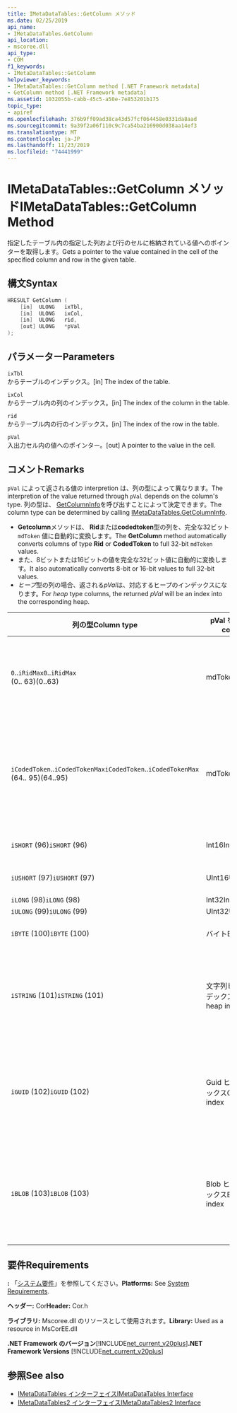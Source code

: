 ```yaml
---
title: IMetaDataTables::GetColumn メソッド
ms.date: 02/25/2019
api_name:
- IMetaDataTables.GetColumn
api_location:
- mscoree.dll
api_type:
- COM
f1_keywords:
- IMetaDataTables::GetColumn
helpviewer_keywords:
- IMetaDataTables::GetColumn method [.NET Framework metadata]
- GetColumn method [.NET Framework metadata]
ms.assetid: 1032055b-cabb-45c5-a50e-7e853201b175
topic_type:
- apiref
ms.openlocfilehash: 376b9ff09ad38ca43d57fcf064458e0331da8aad
ms.sourcegitcommit: 9a39f2a06f110c9c7ca54ba216900d038aa14ef3
ms.translationtype: MT
ms.contentlocale: ja-JP
ms.lasthandoff: 11/23/2019
ms.locfileid: "74441999"
---
```

# <a name="imetadatatablesgetcolumn-method"></a><span data-ttu-id="6efd1-102">IMetaDataTables::GetColumn メソッド</span><span class="sxs-lookup"><span data-stu-id="6efd1-102">IMetaDataTables::GetColumn Method</span></span>
<span data-ttu-id="6efd1-103">指定したテーブル内の指定した列および行のセルに格納されている値へのポインターを取得します。</span><span class="sxs-lookup"><span data-stu-id="6efd1-103">Gets a pointer to the value contained in the cell of the specified column and row in the given table.</span></span>  
  
## <a name="syntax"></a><span data-ttu-id="6efd1-104">構文</span><span class="sxs-lookup"><span data-stu-id="6efd1-104">Syntax</span></span>  
  
```cpp  
HRESULT GetColumn (   
    [in]  ULONG   ixTbl,  
    [in]  ULONG   ixCol,  
    [in]  ULONG   rid,  
    [out] ULONG   *pVal  
);  
```  
  
## <a name="parameters"></a><span data-ttu-id="6efd1-105">パラメーター</span><span class="sxs-lookup"><span data-stu-id="6efd1-105">Parameters</span></span>

 `ixTbl`  
 <span data-ttu-id="6efd1-106">からテーブルのインデックス。</span><span class="sxs-lookup"><span data-stu-id="6efd1-106">[in] The index of the table.</span></span>  
  
 `ixCol`  
 <span data-ttu-id="6efd1-107">からテーブル内の列のインデックス。</span><span class="sxs-lookup"><span data-stu-id="6efd1-107">[in] The index of the column in the table.</span></span>  
  
 `rid`  
 <span data-ttu-id="6efd1-108">からテーブル内の行のインデックス。</span><span class="sxs-lookup"><span data-stu-id="6efd1-108">[in] The index of the row in the table.</span></span>  
  
 `pVal`  
 <span data-ttu-id="6efd1-109">入出力セル内の値へのポインター。</span><span class="sxs-lookup"><span data-stu-id="6efd1-109">[out] A pointer to the value in the cell.</span></span>  
 
## <a name="remarks"></a><span data-ttu-id="6efd1-110">コメント</span><span class="sxs-lookup"><span data-stu-id="6efd1-110">Remarks</span></span>

<span data-ttu-id="6efd1-111">`pVal` によって返される値の interpretion は、列の型によって異なります。</span><span class="sxs-lookup"><span data-stu-id="6efd1-111">The interpretion of the value returned through `pVal` depends on the column's type.</span></span> <span data-ttu-id="6efd1-112">列の型は、 [GetColumnInfo](imetadatatables-getcolumninfo-method.md)を呼び出すことによって決定できます。</span><span class="sxs-lookup"><span data-stu-id="6efd1-112">The column type can be determined by calling [IMetaDataTables.GetColumnInfo](imetadatatables-getcolumninfo-method.md).</span></span>

- <span data-ttu-id="6efd1-113">**Getcolumn**メソッドは、 **Rid**または**codedtoken**型の列を、完全な32ビット `mdToken` 値に自動的に変換します。</span><span class="sxs-lookup"><span data-stu-id="6efd1-113">The **GetColumn** method automatically converts columns of type **Rid** or **CodedToken** to full 32-bit `mdToken` values.</span></span>
- <span data-ttu-id="6efd1-114">また、8ビットまたは16ビットの値を完全な32ビット値に自動的に変換します。</span><span class="sxs-lookup"><span data-stu-id="6efd1-114">It also automatically converts 8-bit or 16-bit values to full 32-bit values.</span></span> 
- <span data-ttu-id="6efd1-115">*ヒープ*型の列の場合、返される*pVal*は、対応するヒープのインデックスになります。</span><span class="sxs-lookup"><span data-stu-id="6efd1-115">For *heap* type columns, the returned *pVal* will be an index into the corresponding heap.</span></span>

| <span data-ttu-id="6efd1-116">列の型</span><span class="sxs-lookup"><span data-stu-id="6efd1-116">Column type</span></span>              | <span data-ttu-id="6efd1-117">pVal を含む</span><span class="sxs-lookup"><span data-stu-id="6efd1-117">pVal contains</span></span> | <span data-ttu-id="6efd1-118">コメント</span><span class="sxs-lookup"><span data-stu-id="6efd1-118">Comment</span></span>                          |
|--------------------------|---------------|-----------------------------------|
| <span data-ttu-id="6efd1-119">`0`..`iRidMax`</span><span class="sxs-lookup"><span data-stu-id="6efd1-119">`0`..`iRidMax`</span></span><br><span data-ttu-id="6efd1-120">(0.. 63)</span><span class="sxs-lookup"><span data-stu-id="6efd1-120">(0..63)</span></span>  | <span data-ttu-id="6efd1-121">mdToken</span><span class="sxs-lookup"><span data-stu-id="6efd1-121">mdToken</span></span>     | <span data-ttu-id="6efd1-122">*pVal*には完全なトークンが含まれます。</span><span class="sxs-lookup"><span data-stu-id="6efd1-122">*pVal* will contain a full Token.</span></span> <span data-ttu-id="6efd1-123">関数は、自動的に Rid を完全なトークンに変換します。</span><span class="sxs-lookup"><span data-stu-id="6efd1-123">The function automatically converts the Rid into a full token.</span></span> |
| <span data-ttu-id="6efd1-124">`iCodedToken`..`iCodedTokenMax`</span><span class="sxs-lookup"><span data-stu-id="6efd1-124">`iCodedToken`..`iCodedTokenMax`</span></span><br><span data-ttu-id="6efd1-125">(64.. 95)</span><span class="sxs-lookup"><span data-stu-id="6efd1-125">(64..95)</span></span> | <span data-ttu-id="6efd1-126">mdToken</span><span class="sxs-lookup"><span data-stu-id="6efd1-126">mdToken</span></span> | <span data-ttu-id="6efd1-127">返されると、 *pVal*には完全なトークンが含まれます。</span><span class="sxs-lookup"><span data-stu-id="6efd1-127">Upon return, *pVal* will contain a full Token.</span></span> <span data-ttu-id="6efd1-128">関数は、CodedToken を完全なトークンに自動的に圧縮解除します。</span><span class="sxs-lookup"><span data-stu-id="6efd1-128">The function automatically decompresses the CodedToken into a full token.</span></span> |
| <span data-ttu-id="6efd1-129">`iSHORT` (96)</span><span class="sxs-lookup"><span data-stu-id="6efd1-129">`iSHORT` (96)</span></span>            | <span data-ttu-id="6efd1-130">Int16</span><span class="sxs-lookup"><span data-stu-id="6efd1-130">Int16</span></span>         | <span data-ttu-id="6efd1-131">32ビットに自動的に拡張されます。</span><span class="sxs-lookup"><span data-stu-id="6efd1-131">Automatically sign-extended to 32-bit.</span></span>  |
| <span data-ttu-id="6efd1-132">`iUSHORT` (97)</span><span class="sxs-lookup"><span data-stu-id="6efd1-132">`iUSHORT` (97)</span></span>           | <span data-ttu-id="6efd1-133">UInt16</span><span class="sxs-lookup"><span data-stu-id="6efd1-133">UInt16</span></span>        | <span data-ttu-id="6efd1-134">32ビットに自動的に拡張されます。</span><span class="sxs-lookup"><span data-stu-id="6efd1-134">Automatically sign-extended to 32-bit.</span></span>  |
| <span data-ttu-id="6efd1-135">`iLONG` (98)</span><span class="sxs-lookup"><span data-stu-id="6efd1-135">`iLONG` (98)</span></span>             | <span data-ttu-id="6efd1-136">Int32</span><span class="sxs-lookup"><span data-stu-id="6efd1-136">Int32</span></span>         |                                        | 
| <span data-ttu-id="6efd1-137">`iULONG` (99)</span><span class="sxs-lookup"><span data-stu-id="6efd1-137">`iULONG` (99)</span></span>            | <span data-ttu-id="6efd1-138">UInt32</span><span class="sxs-lookup"><span data-stu-id="6efd1-138">UInt32</span></span>        |                                        |
| <span data-ttu-id="6efd1-139">`iBYTE` (100)</span><span class="sxs-lookup"><span data-stu-id="6efd1-139">`iBYTE` (100)</span></span>            | <span data-ttu-id="6efd1-140">バイト</span><span class="sxs-lookup"><span data-stu-id="6efd1-140">Byte</span></span>          | <span data-ttu-id="6efd1-141">32ビットに自動的に拡張されます。</span><span class="sxs-lookup"><span data-stu-id="6efd1-141">Automatically sign-extended to 32-bit.</span></span>  |
| <span data-ttu-id="6efd1-142">`iSTRING` (101)</span><span class="sxs-lookup"><span data-stu-id="6efd1-142">`iSTRING` (101)</span></span>          | <span data-ttu-id="6efd1-143">文字列ヒープインデックス</span><span class="sxs-lookup"><span data-stu-id="6efd1-143">String heap index</span></span> | <span data-ttu-id="6efd1-144">*pVal*は、文字列ヒープのインデックスです。</span><span class="sxs-lookup"><span data-stu-id="6efd1-144">*pVal* is an index into the String heap.</span></span> <span data-ttu-id="6efd1-145">実際の列文字列値を取得するには、 [Imetadatatables::](imetadatatables-getstring-method.md)を使用します。</span><span class="sxs-lookup"><span data-stu-id="6efd1-145">Use [IMetadataTables::GetString](imetadatatables-getstring-method.md) to get the actual column String value.</span></span> |
| <span data-ttu-id="6efd1-146">`iGUID` (102)</span><span class="sxs-lookup"><span data-stu-id="6efd1-146">`iGUID` (102)</span></span>            | <span data-ttu-id="6efd1-147">Guid ヒープインデックス</span><span class="sxs-lookup"><span data-stu-id="6efd1-147">Guid heap index</span></span> | <span data-ttu-id="6efd1-148">*pVal*は、Guid ヒープのインデックスです。</span><span class="sxs-lookup"><span data-stu-id="6efd1-148">*pVal* is an index into the Guid heap.</span></span> <span data-ttu-id="6efd1-149">実際の列の Guid 値を取得するには、 [Imetadatatables 指定できる:: GetGuid](imetadatatables-getguid-method.md)を使用します。</span><span class="sxs-lookup"><span data-stu-id="6efd1-149">Use [IMetadataTables::GetGuid](imetadatatables-getguid-method.md) to get the actual column Guid value.</span></span> |
| <span data-ttu-id="6efd1-150">`iBLOB` (103)</span><span class="sxs-lookup"><span data-stu-id="6efd1-150">`iBLOB` (103)</span></span>            | <span data-ttu-id="6efd1-151">Blob ヒープインデックス</span><span class="sxs-lookup"><span data-stu-id="6efd1-151">Blob heap index</span></span> | <span data-ttu-id="6efd1-152">*pVal*は、Blob ヒープのインデックスです。</span><span class="sxs-lookup"><span data-stu-id="6efd1-152">*pVal* is an index into the Blob heap.</span></span> <span data-ttu-id="6efd1-153">実際の列の Blob 値を取得するには、 [Imetadatatables 指定できる:: GetBlob](imetadatatables-getblob-method.md)を使用します。</span><span class="sxs-lookup"><span data-stu-id="6efd1-153">Use [IMetadataTables::GetBlob](imetadatatables-getblob-method.md) to get the actual column Blob value.</span></span> |
  
## <a name="requirements"></a><span data-ttu-id="6efd1-154">要件</span><span class="sxs-lookup"><span data-stu-id="6efd1-154">Requirements</span></span>  
 <span data-ttu-id="6efd1-155">**:** 「[システム要件](../../../../docs/framework/get-started/system-requirements.md)」を参照してください。</span><span class="sxs-lookup"><span data-stu-id="6efd1-155">**Platforms:** See [System Requirements](../../../../docs/framework/get-started/system-requirements.md).</span></span>  
  
 <span data-ttu-id="6efd1-156">**ヘッダー:** Cor</span><span class="sxs-lookup"><span data-stu-id="6efd1-156">**Header:** Cor.h</span></span>  
  
 <span data-ttu-id="6efd1-157">**ライブラリ:** Mscoree.dll のリソースとして使用されます。</span><span class="sxs-lookup"><span data-stu-id="6efd1-157">**Library:** Used as a resource in MsCorEE.dll</span></span>  
  
 <span data-ttu-id="6efd1-158">**.NET Framework のバージョン**[!INCLUDE[net_current_v20plus](../../../../includes/net-current-v20plus-md.md)]</span><span class="sxs-lookup"><span data-stu-id="6efd1-158">**.NET Framework Versions** [!INCLUDE[net_current_v20plus](../../../../includes/net-current-v20plus-md.md)]</span></span>  
  
## <a name="see-also"></a><span data-ttu-id="6efd1-159">参照</span><span class="sxs-lookup"><span data-stu-id="6efd1-159">See also</span></span>

- [<span data-ttu-id="6efd1-160">IMetaDataTables インターフェイス</span><span class="sxs-lookup"><span data-stu-id="6efd1-160">IMetaDataTables Interface</span></span>](../../../../docs/framework/unmanaged-api/metadata/imetadatatables-interface.md)
- [<span data-ttu-id="6efd1-161">IMetaDataTables2 インターフェイス</span><span class="sxs-lookup"><span data-stu-id="6efd1-161">IMetaDataTables2 Interface</span></span>](../../../../docs/framework/unmanaged-api/metadata/imetadatatables2-interface.md)
